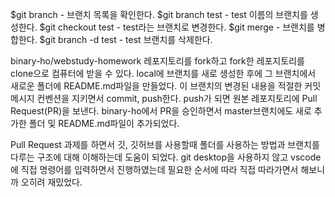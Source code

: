 $git branch - 브랜치 목록을 확인한다.
$git branch test - test 이름의 브랜치를 생성한다.
$git checkout test - test라는 브랜치로 변경한다.
$git merge <commit> - 브랜치를 병합한다.
$git branch -d test - test 브랜치를 삭제한다.

binary-ho/webstudy-homework 레포지토리를 fork하고 fork한 레포지토리를 clone으로 컴퓨터에 받을 수 있다.
local에 브랜치를 새로 생성한 후에 그 브랜치에서 새로운 폴더에 README.md파일을 만들었다.
이 브랜치의 변경된 내용을 적절한 커밋 메시지 컨벤션을 지키면서 commit, push한다.
push가 되면 원본 레포지토리에 Pull Request(PR)을 보낸다.
binary-ho에서 PR을 승인하면서 master브랜치에도 새로 추가한 폴더 및 README.md파일이 추가되었다.

Pull Request 과제를 하면서 깃, 깃허브를 사용할때 폴더를 사용하는 방법과 브랜치를 다루는 구조에 대해 이해하는데 도움이 되었다.
git desktop을 사용하지 않고 vscode에 직접 명령어를 입력하면서 진행하였는데 필요한 순서에 따라 직접 따라가면서 해보니까 오히려 재밌었다.